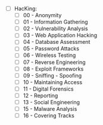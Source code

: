 - [ ] HacKing:
  - [ ] 00 - Anonymity
  - [ ] 01 - Information Gathering
  - [ ] 02 - Vulnerability Analysis
  - [ ] 03 - Web Application Hacking
  - [ ] 04 - Database Assessment
  - [ ] 05 - Password Attacks
  - [ ] 06 - Wireless Testing
  - [ ] 07 - Reverse Engineering
  - [ ] 08 - Exploit Frameworks
  - [ ] 09 - Sniffing - Spoofing
  - [ ] 10 - Maintaining Access
  - [ ] 11 - Digital Forensics
  - [ ] 12 - Reporting
  - [ ] 13 - Social Engineering
  - [ ] 15 - Malware Analysis
  - [ ] 16 - Covering Tracks
